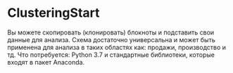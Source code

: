 # ClusteringStart
Вы можете скопировать (клонировать) блокноты и подставить свои данные для анализа. Схема достаточно универсальна и может быть применена для анализа в таких областях как: продажи, производство и тд.  Что потребуется: Python 3.7 и стандартные библиотеки, которые входят в пакет Anaconda.
